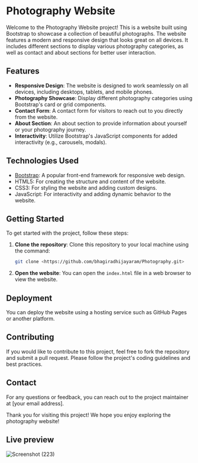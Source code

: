 # Photography Website

Welcome to the Photography Website project! This is a website built using Bootstrap to showcase a collection of beautiful photographs. The website features a modern and responsive design that looks great on all devices. It includes different sections to display various photography categories, as well as contact and about sections for better user interaction.

## Features

- **Responsive Design**: The website is designed to work seamlessly on all devices, including desktops, tablets, and mobile phones.
- **Photography Showcase**: Display different photography categories using Bootstrap's card or grid components.
- **Contact Form**: A contact form for visitors to reach out to you directly from the website.
- **About Section**: An about section to provide information about yourself or your photography journey.
- **Interactivity**: Utilize Bootstrap's JavaScript components for added interactivity (e.g., carousels, modals).

## Technologies Used

- [Bootstrap](https://getbootstrap.com/): A popular front-end framework for responsive web design.
- HTML5: For creating the structure and content of the website.
- CSS3: For styling the website and adding custom designs.
- JavaScript: For interactivity and adding dynamic behavior to the website.

## Getting Started

To get started with the project, follow these steps:

1. **Clone the repository**: Clone this repository to your local machine using the command:

    ```bash
    git clone <https://github.com/bhagiradhijayaram/Photography.git>
    ```

2. **Open the website**: You can open the `index.html` file in a web browser to view the website.

## Deployment

You can deploy the website using a hosting service such as GitHub Pages or another platform.

## Contributing

If you would like to contribute to this project, feel free to fork the repository and submit a pull request. Please follow the project's coding guidelines and best practices.

## Contact

For any questions or feedback, you can reach out to the project maintainer at [your email address].

Thank you for visiting this project! We hope you enjoy exploring the photography website!

## Live preview
![Screenshot (223)](https://github.com/bhagiradhijayaram/Photography/assets/116064700/e82abafc-0994-4b7b-b19f-3cbf3b7af9a4)

